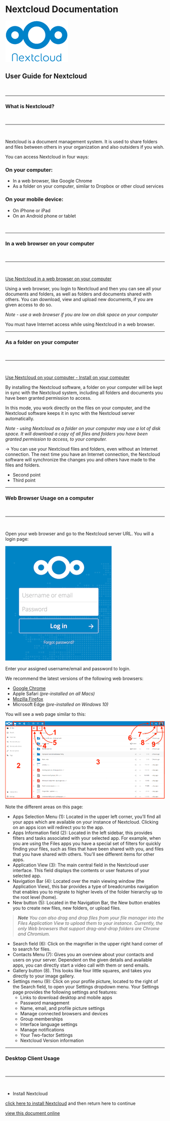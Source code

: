 # Nextcloud Documentation
![Nextcloud](./nextcloudlogotransparent.png "Nextcloud")
## User Guide for Nextcloud

&nbsp;

---
### What is Nextcloud?

&nbsp;

---
&nbsp;

Nextcloud is a document management system. It is used to share folders and files between others in your organization and also outsiders if you wish.

You can access Nextcloud in four ways:

### On your computer:
* In a web browser, like Google Chrome
* As a folder on your computer, similar to Dropbox or other cloud services

### On your mobile device:
* On iPhone or iPad
* On an Android phone or tablet

&nbsp;

---
### In a web browser on your computer

&nbsp;

---
&nbsp;

[Use Nextcloud in a web browser on your computer](#web-browser)

Using a web browser, you login to Nextcloud and then you can see all your documents and folders, as well as folders and documents shared with others. You can download, view and upload new documents, if you are given access to do so.

_Note - use a web browser if you are low on disk space on your computer_

You must have Internet access while using Nextcloud in a web browser.

---
### As a folder on your computer

&nbsp;

---
&nbsp;

[Use Nextcloud on your computer - Install on your computer](#desktop-client)

By installing the Nextcloud software, a folder on your computer will be kept in sync with the Nextcloud system, including all folders and documents you have been granted permission to access.

In this mode, you work directly on the files on your computer, and the Nextcloud software keeps it in sync with the Nextcloud server automatically.

_Note - using Nextcloud as a folder on your computer may use a lot of disk space. It will download a copy of all files and folders you have been granted permission to access, to your computer._

-> You can use your Nextcloud files and folders, even without an Internet connection. The next time you have an Internet connection, the Nextcloud software will synchronize the changes you and others have made to the files and folders.


* Second point
* Third point





---
### <a name="web-browser"></a>Web Browser Usage on a computer

&nbsp;

---
&nbsp;

Open your web browser and go to the Nextcloud server URL. You will a login page:

![Nextcloud login](./login_page.png "Nextcloud login")

Enter your assigned username/email and password to login.

We recommend the latest versions of the following web browsers:

* [Google Chrome](https://www.google.com/chrome/)
* Apple Safari _(pre-installed on all Macs)_
* [Mozilla Firefox](http://getfirefox.com)
* Microsoft Edge _(pre-installed on Windows 10)_

You will see a web page similar to this:

![Files Page](./files_page.png "Files Page")

Note the different areas on this page:

* Apps Selection Menu (1): Located in the upper left corner, you’ll find all your apps which are available on your instance of Nextcloud. Clicking on an apps icon will redirect you to the app.
* Apps Information field (2): Located in the left sidebar, this provides filters and tasks associated with your selected app. For example, when you are using the Files apps you have a special set of filters for quickly finding your files, such as files that have been shared with you, and files that you have shared with others. You’ll see different items for other apps.
* Application View (3): The main central field in the Nextcloud user interface. This field displays the contents or user features of your selected app.
* Navigation Bar (4): Located over the main viewing window (the Application View), this bar provides a type of breadcrumbs navigation that enables you to migrate to higher levels of the folder hierarchy up to the root level (home).
* New button (5): Located in the Navigation Bar, the New button enables you to create new files, new folders, or upload files.

> _**Note** You can also drag and drop files from your file manager into the Files Application View to upload them to your instance. Currently, the only Web browsers that support drag-and-drop folders are Chrome and Chromium._

* Search field (6): Click on the magnifier in the upper right hand corner of to search for files.
* Contacts Menu (7): Gives you an overview about your contacts and users on your server. Dependent on the given details and available apps, you can directly start a video call with them or send emails.
* Gallery button (8). This looks like four little squares, and takes you directly to your image gallery.
* Settings menu (9): Click on your profile picture, located to the right of the Search field, to open your Settings dropdown menu.    Your Settings page provides the following settings and features:
  * Links to download desktop and mobile apps
  * Password management
  * Name, email, and profile picture settings
  * Manage connected browsers and devices
  * Group memberships
  * Interface language settings
  * Manage notifications
  * Your Two-factor Settings
  * Nextcloud Version information

---
### <a name="desktop-client"></a>Desktop Client Usage

&nbsp;

---
&nbsp;

* Install Nextcloud

[click here to install Nextcloud](https://nextcloud.com/download/#install-clients) and then return here to continue


[view this document online](https://flaxton.github.io/NextcloudDocs/)

